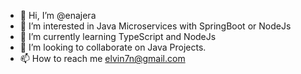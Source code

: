 - 👋 Hi, I’m @enajera
- 👀 I’m interested in Java Microservices with SpringBoot or NodeJs
- 🌱 I’m currently learning TypeScript and NodeJs
- 💞️ I’m looking to collaborate on Java Projects.
- 📫 How to reach me elvin7n@gmail.com

<!---
enajera/enajera is a ✨ special ✨ repository because its `README.md` (this file) appears on your GitHub profile.
You can click the Preview link to take a look at your changes.
--->

